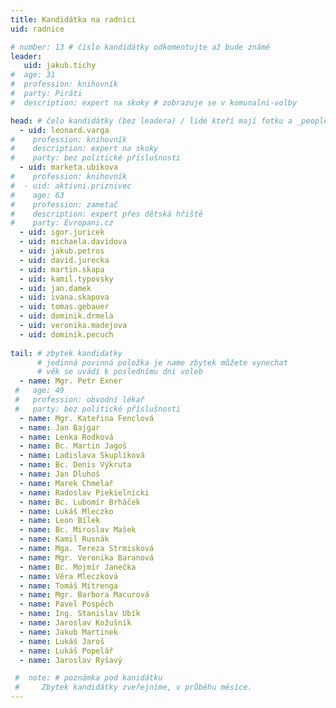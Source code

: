 ```yaml
---
title: Kandidátka na radnici
uid: radnice

# number: 13 # číslo kandidátky odkomentujte až bude známé
leader:
   uid: jakub.tichy
#  age: 31
#  profession: knihovník
#  party: Piráti
#  description: expert na skoky # zobrazuje se v komunalni-volby

head: # čelo kandidátky (bez leadera) / lidé kteří mají fotku a _people/jmeno.md
  - uid: leonard.varga
#    profession: knihovník
#    description: expert na skoky
#    party: bez politické příslušnosti
  - uid: marketa.ubikova
#    profession: knihovník
#  - uid: aktivni.priznivec
#    age: 63
#    profession: zametač
#    description: expert přes dětská hřiště
#    party: Evropani.cz
  - uid: igor.juricek
  - uid: michaela.davidova
  - uid: jakub.petros
  - uid: david.jurecka
  - uid: martin.skapa
  - uid: kamil.typovsky
  - uid: jan.damek
  - uid: ivana.skapova
  - uid: tomas.gebauer
  - uid: dominik.drmela
  - uid: veronika.madejova
  - uid: dominik.pecuch
  
tail: # zbytek kandidatky
      # jedinná povinná položka je name zbytek můžete vynechat
      # věk se uvádí k poslednímu dni voleb
  - name: Mgr. Petr Exner
 #   age: 49
 #   profession: obvodní lékař
 #   party: bez politické příslušnosti
  - name: Mgr. Kateřina Fenclová
  - name: Jan Bajgar
  - name: Lenka Rodková
  - name: Bc. Martin Jagoš
  - name: Ladislava Skuplíková
  - name: Bc. Denis Výkruta
  - name: Jan Dluhoš
  - name: Marek Chmelař
  - name: Radoslav Piekielnicki
  - name: Bc. Lubomír Brháček
  - name: Lukáš Mleczko
  - name: Leon Bílek
  - name: Bc. Miroslav Mašek
  - name: Kamil Rusnák
  - name: Mga. Tereza Strmisková
  - name: Mgr. Veronika Baranová
  - name: Bc. Mojmír Janečka
  - name: Věra Mleczková
  - name: Tomáš Mitrenga
  - name: Mgr. Barbora Macurová
  - name: Pavel Pospěch
  - name: Ing. Stanislav Ubík
  - name: Jaroslav Kožušník
  - name: Jakub Martinek
  - name: Lukáš Jaroš
  - name: Lukáš Popelář
  - name: Jaroslav Ryšavý

 #  note: # poznámka pod kanidátku
 #     Zbytek kandidátky zveřejníme, v průběhu měsíce.
---
```





